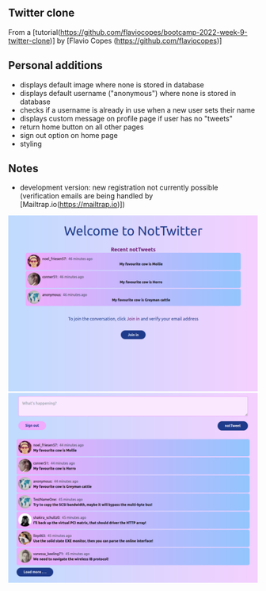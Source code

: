 ## Twitter clone

From a [tutorial(https://github.com/flaviocopes/bootcamp-2022-week-9-twitter-clone)] by [Flavio Copes (https://github.com/flaviocopes)]

## Personal additions

-   displays default image where none is stored in database
-   displays default username ("anonymous") where none is stored in database
-   checks if a username is already in use when a new user sets their name
-   displays custom message on profile page if user has no "tweets"
-   return home button on all other pages
-   sign out option on home page
-   styling

## Notes

-   development version: new registration not currently possible (verification emails are being handled by [Mailtrap.io(https://mailtrap.io)])

![image](public/notTwitterWelcome.png)
![image](public/notTwitter.png)


